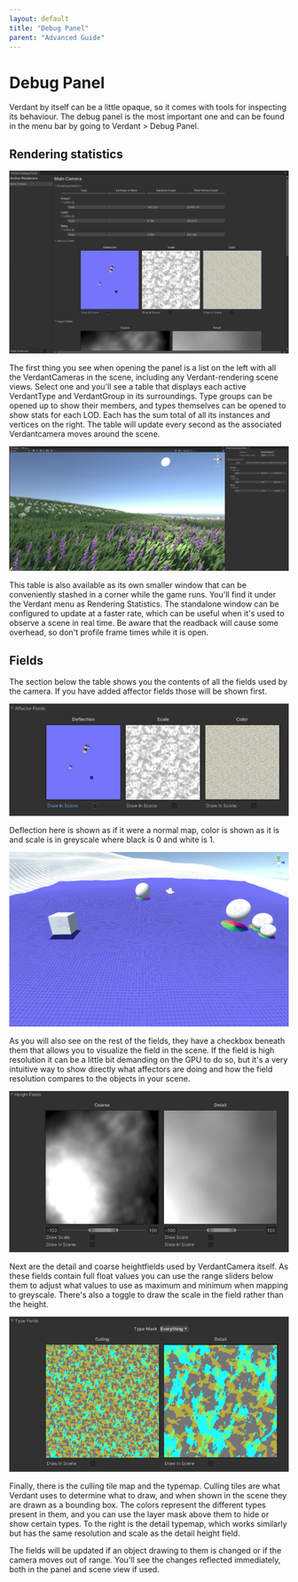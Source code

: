```yaml
---
layout: default
title: "Debug Panel"
parent: "Advanced Guide"
---
```


# Debug Panel

Verdant by itself can be a little opaque, so it comes with tools for inspecting its behaviour. The debug panel is the most important one and can be found in the menu bar by going to Verdant > Debug Panel. 

## Rendering statistics

![A screenshot of the Verdant Debug Panel](Media/VerdantDebugPanelHeader.png "Verdant Debug Panel")

The first thing you see when opening the panel is a list on the left with all the VerdantCameras in the scene, including any Verdant-rendering scene views. Select one and you'll see a table that displays each active VerdantType and VerdantGroup in its surroundings. Type groups can be opened up to show their members, and types themselves can be opened to show stats for each LOD. Each has the sum total of all its instances and vertices on the right. The table will update every second as the associated Verdantcamera moves around the scene.

![A screenshot of the Scene View rendering a landscape with the rendering statistics window attached on the right](Media/VerdantRenderingStatisticsWindow.png "Rendering Statistics Window")

This table is also available as its own smaller window that can be conveniently stashed in a corner while the game runs. You'll find it under the Verdant menu as Rendering Statistics. The standalone window can be configured to update at a faster rate, which can be useful when it's used to observe a scene in real time. Be aware that the readback will cause some overhead, so don't profile frame times while it is open.

## Fields

The section below the table shows you the contents of all the fields used by the camera. If you have added affector fields those will be shown first.

![A screenshot of the Verdant Debug Panel showing the affector fields on Main Camera](Media/VerdantDebugPanelAffectorFields.png "Verdant Debug Panel Affector Fields")

Deflection here is shown as if it were a normal map, color is shown as it is and scale is in greyscale where black is 0 and white is 1. 

![A screenshot of a landscape overlaid with a representation of the deflection field. There are deflection affectors scattered around it.](Media/VerdantDeflectionFieldInScene.png "Deflection Field drawn in Scene")

As you will also see on the rest of the fields, they have a checkbox beneath them that allows you to visualize the field in the scene. If the field is high resolution it can be a little bit demanding on the GPU to do so, but it's a very intuitive way to show directly what affectors are doing and how the field resolution compares to the objects in your scene. 

![A screenshot of the Verdant Debug Panel showing the height fields on Main Camera](Media/VerdantDebugPanelHeightFields.png "Verdant Debug Panel Height Fields")

Next are the detail and coarse heightfields used by VerdantCamera itself. As these fields contain full float values you can use the range sliders below them to adjust what values to use as maximum and minimum when mapping to greyscale. There's also a toggle to draw the scale in the field rather than the height. 

![A screenshot of the Verdant Debug Panel showing the type fields on Main Camera](Media/VerdantDebugPanelTypeFields.png "Verdant Debug Panel Type Fields")

Finally, there is the culling tile map and the typemap. Culling tiles are what Verdant uses to determine what to draw, and when shown in the scene they are drawn as a bounding box. The colors represent the different types present in them, and you can use the layer mask above them to hide or show certain types. To the right is the detail typemap, which works similarly but has the same resolution and scale as the detail height field.

The fields will be updated if an object drawing to them is changed or if the camera moves out of range. You'll see the changes reflected immediately, both in the panel and scene view if used.